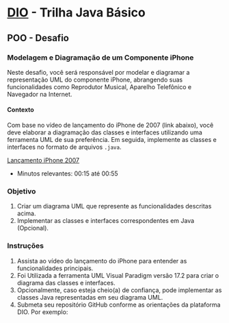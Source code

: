 # [DIO](www.dio.me) - Trilha Java Básico

## POO - Desafio

### Modelagem e Diagramação de um Componente iPhone

Neste desafio, você será responsável por modelar e diagramar a representação UML do componente iPhone, abrangendo suas funcionalidades como Reprodutor Musical, Aparelho Telefônico e Navegador na Internet.

#### Contexto
Com base no vídeo de lançamento do iPhone de 2007 (link abaixo), você deve elaborar a diagramação das classes e interfaces utilizando uma ferramenta UML de sua preferência. Em seguida, implemente as classes e interfaces no formato de arquivos `.java`.

[Lançamento iPhone 2007](https://www.youtube.com/watch?v=9ou608QQRq8)
- Minutos relevantes: 00:15 até 00:55

### Objetivo
1. Criar um diagrama UML que represente as funcionalidades descritas acima.
2. Implementar as classes e interfaces correspondentes em Java (Opcional).

### Instruções
1. Assista ao vídeo do lançamento do iPhone para entender as funcionalidades principais.
2. Foi Utilizada a ferramenta UML Visual Paradigm versão 17.2 para criar o diagrama das classes e interfaces. 
3. Opcionalmente, caso esteja cheio(a) de confiança, pode implementar as classes Java representadas em seu diagrama UML.
4. Submeta seu repositório GitHub conforme as orientações da plataforma DIO. Por exemplo:


